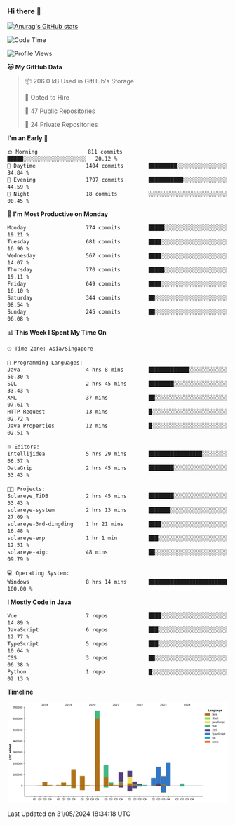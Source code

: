 ### Hi there 👋

[![Anurag's GitHub stats](https://github-readme-stats.vercel.app/api?username=xiumu2017&show_icons=true&theme=radical)](https://github.com/anuraghazra/github-readme-stats)

<!--
**xiumu2017/xiumu2017** is a ✨ _special_ ✨ repository because its `README.md` (this file) appears on your GitHub profile.

Here are some ideas to get you started:

- 🔭 I’m currently working on ...
- 🌱 I’m currently learning ...
- 👯 I’m looking to collaborate on ...
- 🤔 I’m looking for help with ...
- 💬 Ask me about ...
- 📫 How to reach me: ...
- 😄 Pronouns: ...
- ⚡ Fun fact: ...
-->

<!--START_SECTION:waka-->
![Code Time](http://img.shields.io/badge/Code%20Time-2%2C134%20hrs%2059%20mins-blue)

![Profile Views](http://img.shields.io/badge/Profile%20Views-0-blue)

**🐱 My GitHub Data** 

> 📦 206.0 kB Used in GitHub's Storage 
 > 
> 💼 Opted to Hire
 > 
> 📜 47 Public Repositories 
 > 
> 🔑 24 Private Repositories 
 > 
**I'm an Early 🐤** 

```text
🌞 Morning                811 commits         █████░░░░░░░░░░░░░░░░░░░░   20.12 % 
🌆 Daytime                1404 commits        █████████░░░░░░░░░░░░░░░░   34.84 % 
🌃 Evening                1797 commits        ███████████░░░░░░░░░░░░░░   44.59 % 
🌙 Night                  18 commits          ░░░░░░░░░░░░░░░░░░░░░░░░░   00.45 % 
```
📅 **I'm Most Productive on Monday** 

```text
Monday                   774 commits         █████░░░░░░░░░░░░░░░░░░░░   19.21 % 
Tuesday                  681 commits         ████░░░░░░░░░░░░░░░░░░░░░   16.90 % 
Wednesday                567 commits         ████░░░░░░░░░░░░░░░░░░░░░   14.07 % 
Thursday                 770 commits         █████░░░░░░░░░░░░░░░░░░░░   19.11 % 
Friday                   649 commits         ████░░░░░░░░░░░░░░░░░░░░░   16.10 % 
Saturday                 344 commits         ██░░░░░░░░░░░░░░░░░░░░░░░   08.54 % 
Sunday                   245 commits         ██░░░░░░░░░░░░░░░░░░░░░░░   06.08 % 
```


📊 **This Week I Spent My Time On** 

```text
🕑︎ Time Zone: Asia/Singapore

💬 Programming Languages: 
Java                     4 hrs 8 mins        █████████████░░░░░░░░░░░░   50.30 % 
SQL                      2 hrs 45 mins       ████████░░░░░░░░░░░░░░░░░   33.43 % 
XML                      37 mins             ██░░░░░░░░░░░░░░░░░░░░░░░   07.61 % 
HTTP Request             13 mins             █░░░░░░░░░░░░░░░░░░░░░░░░   02.72 % 
Java Properties          12 mins             █░░░░░░░░░░░░░░░░░░░░░░░░   02.51 % 

🔥 Editors: 
Intellijidea             5 hrs 29 mins       █████████████████░░░░░░░░   66.57 % 
DataGrip                 2 hrs 45 mins       ████████░░░░░░░░░░░░░░░░░   33.43 % 

🐱‍💻 Projects: 
Solareye_TiDB            2 hrs 45 mins       ████████░░░░░░░░░░░░░░░░░   33.43 % 
solareye-system          2 hrs 13 mins       ███████░░░░░░░░░░░░░░░░░░   27.09 % 
solareye-3rd-dingding    1 hr 21 mins        ████░░░░░░░░░░░░░░░░░░░░░   16.48 % 
solareye-erp             1 hr 1 min          ███░░░░░░░░░░░░░░░░░░░░░░   12.51 % 
solareye-aigc            48 mins             ██░░░░░░░░░░░░░░░░░░░░░░░   09.79 % 

💻 Operating System: 
Windows                  8 hrs 14 mins       █████████████████████████   100.00 % 
```

**I Mostly Code in Java** 

```text
Vue                      7 repos             ████░░░░░░░░░░░░░░░░░░░░░   14.89 % 
JavaScript               6 repos             ███░░░░░░░░░░░░░░░░░░░░░░   12.77 % 
TypeScript               5 repos             ███░░░░░░░░░░░░░░░░░░░░░░   10.64 % 
CSS                      3 repos             ██░░░░░░░░░░░░░░░░░░░░░░░   06.38 % 
Python                   1 repo              █░░░░░░░░░░░░░░░░░░░░░░░░   02.13 % 
```



**Timeline**

![Lines of Code chart](https://raw.githubusercontent.com/xiumu2017/xiumu2017/main/assets/bar_graph.png)


 Last Updated on 31/05/2024 18:34:18 UTC
<!--END_SECTION:waka-->
